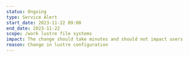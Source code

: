 ```yaml
---
status: Ongoing
type: Service Alert
start_date: 2023-11-22 09:00
end_date: 2023-11-22 
scope: /work lustre file systems  
impact: The change should take minutes and should not impact users    
reason: Change in lustre configuration 
---
```

